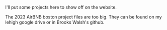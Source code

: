 I'll put some projects here to show off on the website.

The 2023 AirBNB boston project files are too big. They can be found on my lehigh google drive or in Brooks Walsh's github. 
